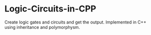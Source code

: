 # Logic-Circuits-in-CPP
Create logic gates and circuits and get the output. Implemented in C++ using inheritance and polymorphysm.

